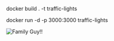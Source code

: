 docker build . -t traffic-lights

docker run -d -p 3000:3000 traffic-lights

![Family Guy!!](https://variety.com/wp-content/uploads/2019/04/family-guy.jpg)